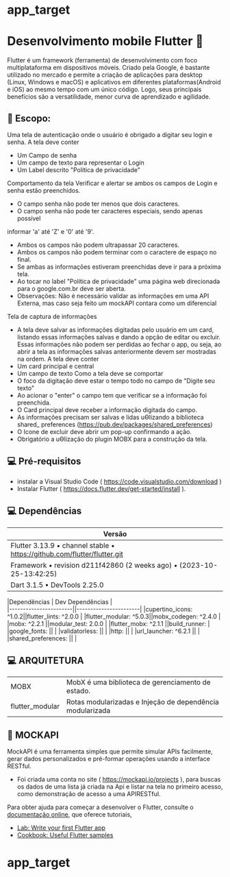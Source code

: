 # app_target
# Desenvolvimento mobile Flutter 📜
Flutter é um framework (ferramenta) de desenvolvimento com foco multiplataforma em dispositivos móveis. 
Criado pela Google, é bastante utilizado no mercado e permite a criação de aplicações para desktop (Linux, Windows e macOS) e aplicativos em diferentes plataformas(Android e iOS) ao mesmo tempo com um único código. Logo, seus principais benefícios são a versatilidade, menor curva de aprendizado e agilidade.

## 📝 Escopo: 
Uma tela de autenticação onde o usuário é obrigado a digitar seu login e senha.
A tela deve conter
- Um Campo de senha 
- Um campo de texto para representar o Login 
- Um Label descrito "Política de privacidade"

Comportamento da tela 
Verificar e alertar se ambos os campos de Login e senha estão preenchidos. 

- O campo senha não pode ter menos que dois caracteres. 
- O campo senha não pode ter caracteres especiais, sendo apenas possível 

informar 'a' até 'Z' e '0' até '9'. 
- Ambos os campos não podem ultrapassar 20 caracteres. 
- Ambos os campos não podem terminar com o caractere de espaço no final. 
- Se ambas as informações estiveram preenchidas deve ir para a próxima tela. 
- Ao tocar no label "Política de privacidade" uma página web direcionada para o google.com.br deve ser aberta. 
- Observações: Não é necessário validar as informações em uma API Externa, mas caso seja feito um mockAPI
contara como um diferencial

Tela de captura de informações
- A tela deve salvar as informações digitadas pelo usuário em um card, listando essas informações salvas e dando a opção de editar ou excluir. Essas informações não podem ser perdidas ao fechar o app, ou seja, ao abrir a tela as informações salvas anteriormente devem ser mostradas na 
ordem. 
A tela deve conter
- Um card principal e central 
- Um campo de texto
Como a tela deve se comportar 
- O foco da digitação deve estar o tempo todo no campo de "Digite seu texto"  
- Ao acionar o "enter" o campo tem que verificar se a informação foi preenchida. 
- O Card principal deve receber a informação digitada do campo. 
- As informações precisam ser salvas e lidas uƟlizando a biblioteca shared_ preferences (https://pub.dev/packages/shared_preferences)
- O Icone de excluir deve abrir um pop-up confirmando a ação. 
- Obrigatório a uƟlização do plugin MOBX para a construção da tela.

## 💻 Pré-requisitos
- instalar a Visual Studio Code ( https://code.visualstudio.com/download )
- Instalar Flutter ( https://docs.flutter.dev/get-started/install ).


## 💻 Dependências

|Versão                                                                        |           
|------------------------------------------------------------------------------|
|Flutter 3.13.9 • channel stable • https://github.com/flutter/flutter.git      |
|Framework • revision d211f42860 (2 weeks ago) • (2023-10-25-13:42:25)         |
|Dart 3.1.5 • DevTools 2.25.0                                                  |	

|Dependências           | Dev Dependências       |   
|-----------------------||-----------------------|
|cupertino_icons: ^1.0.2||flutter_lints: ^2.0.0  |
|flutter_modular: ^5.0.3||mobx_codegen: ^2.4.0   |
|mobx: ^2.2.1           ||modular_test: 2.0.0    |
|flutter_mobx: ^2.1.1   ||build_runner:          |
|google_fonts:          ||                       |
|validatorless:         ||                       |
|http:                  ||                       |
|url_launcher: ^6.2.1   ||                       |
|shared_preferences:    ||                       |	

## 💻 ARQUITETURA
|                   |	                                                   |	
|-------------------|------------------------------------------------------------|
|MOBX               |	MobX é uma biblioteca de gerenciamento de estado. | 
|flutter_modular    |	Rotas modularizadas e Injeção de dependência modularizada |


## 🚀 MOCKAPI
MockAPI é uma ferramenta simples que permite simular APIs facilmente, gerar dados personalizados e pré-formar operações usando a interface RESTful.
- Foi criada uma conta no site ( https://mockapi.io/projects ), para buscas os dados de uma lista já criada na Api e listar na tela no primeiro acesso, como demonstração de acesso a uma APIRESTful.


Para obter ajuda para começar a desenvolver o Flutter, consulte o
[documentação online](https://docs.flutter.dev/), que oferece tutoriais,
- [Lab: Write your first Flutter app](https://docs.flutter.dev/get-started/codelab)
- [Cookbook: Useful Flutter samples](https://docs.flutter.dev/cookbook)

# app_target
